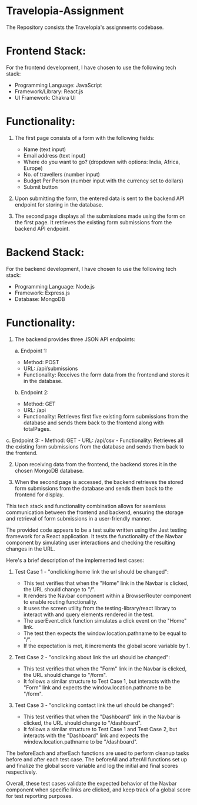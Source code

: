 # Travelopia-Assignment
The Repository consists the Travelopia's assignments codebase.

# Frontend Stack:
For the frontend development, I have chosen to use the following tech stack:

- Programming Language: JavaScript
- Framework/Library: React.js
- UI Framework: Chakra UI

# Functionality:
1. The first page consists of a form with the following fields:
   - Name (text input)
   - Email address (text input)
   - Where do you want to go? (dropdown with options: India, Africa, Europe)
   - No. of travellers (number input)
   - Budget Per Person (number input with the currency set to dollars)
   - Submit button

2. Upon submitting the form, the entered data is sent to the backend API endpoint for storing in the database.

3. The second page displays all the submissions made using the form on the first page. It retrieves the existing form submissions from the backend API endpoint.

# Backend Stack:
For the backend development, I have chosen to use the following tech stack:

- Programming Language: Node.js
- Framework: Express.js
- Database: MongoDB

# Functionality:
1. The backend provides three JSON API endpoints:

   a. Endpoint 1: 
      - Method: POST
      - URL: /api/submissions
      - Functionality: Receives the form data from the frontend and stores it in the database.
    
   b. Endpoint 2:
      - Method: GET
      - URL: /api
      - Functionality: Retrieves first five  existing form submissions from the database and sends them back to the frontend along with totalPages.

 c. Endpoint 3:
         - Method: GET
         - URL: /api/csv
         - Functionality: Retrieves all the existing form submissions from the database and sends them back to the frontend.
         

2. Upon receiving data from the frontend, the backend stores it in the chosen MongoDB database.

3. When the second page is accessed, the backend retrieves the stored form submissions from the database and sends them back to the frontend for display.

This tech stack and functionality combination allows for seamless communication between the frontend and backend, ensuring the storage and retrieval of form submissions in a user-friendly manner.


The provided code appears to be a test suite written using the Jest testing framework for a React application. It tests the functionality of the Navbar component by simulating user interactions and checking the resulting changes in the URL.

Here's a brief description of the implemented test cases:

1. Test Case 1 - "onclicking home link the url should be changed":
   - This test verifies that when the "Home" link in the Navbar is clicked, the URL should change to "/".
   - It renders the Navbar component within a BrowserRouter component to enable routing functionality.
   - It uses the screen utility from the testing-library/react library to interact with and query elements rendered in the test.
   - The userEvent.click function simulates a click event on the "Home" link.
   - The test then expects the window.location.pathname to be equal to "/".
   - If the expectation is met, it increments the global score variable by 1.

2. Test Case 2 - "onclicking about link the url should be changed":
   - This test verifies that when the "Form" link in the Navbar is clicked, the URL should change to "/form".
   - It follows a similar structure to Test Case 1, but interacts with the "Form" link and expects the window.location.pathname to be "/form".

3. Test Case 3 - "onclicking contact link the url should be changed":
   - This test verifies that when the "Dashboard" link in the Navbar is clicked, the URL should change to "/dashboard".
   - It follows a similar structure to Test Case 1 and Test Case 2, but interacts with the "Dashboard" link and expects the window.location.pathname to be "/dashboard".

The beforeEach and afterEach functions are used to perform cleanup tasks before and after each test case. The beforeAll and afterAll functions set up and finalize the global score variable and log the initial and final scores respectively.

Overall, these test cases validate the expected behavior of the Navbar component when specific links are clicked, and keep track of a global score for test reporting purposes.
